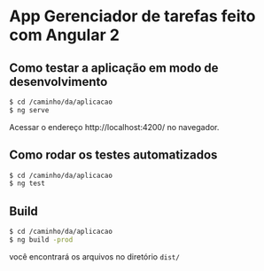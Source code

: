 # App Gerenciador de tarefas feito com Angular 2

## Como testar a aplicação em modo de desenvolvimento

```bash
$ cd /caminho/da/aplicacao
$ ng serve
```

Acessar o endereço http://localhost:4200/ no navegador.

## Como rodar os testes automatizados

```bash
$ cd /caminho/da/aplicacao
$ ng test
```


## Build

```bash
$ cd /caminho/da/aplicacao
$ ng build -prod
```

você encontrará os arquivos no diretório `dist/`